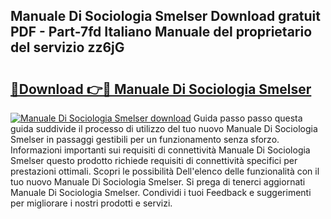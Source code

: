 ## Manuale Di Sociologia Smelser Download gratuit PDF - Part-7fd Italiano Manuale del proprietario del servizio zz6jG

# <h2><a href="http://df9lkug.blite.top/?on=Manuale+Di+Sociologia+Smelser">🔗Download 👉🔴 Manuale Di Sociologia Smelser</a></h2>

[![Manuale Di Sociologia Smelser download](https://i.imgur.com/lujVjoI.png)](http://df9lkug.blite.top/?on=Manuale+Di+Sociologia+Smelser)
Guida passo passo questa guida suddivide il processo di utilizzo del tuo nuovo Manuale Di Sociologia Smelser in passaggi gestibili per un funzionamento senza sforzo. Informazioni importanti sui requisiti di connettività Manuale Di Sociologia Smelser questo prodotto richiede requisiti di connettività specifici per prestazioni ottimali. Scopri le possibilità Dell'elenco delle funzionalità con il tuo nuovo Manuale Di Sociologia Smelser. Si prega di tenerci aggiornati Manuale Di Sociologia Smelser. Condividi i tuoi Feedback e suggerimenti per migliorare i nostri prodotti e servizi.
